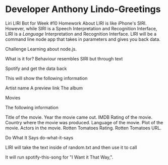 
<h1>Developer 
Anthony Lindo-Greetings</h1>

Liri
LIRI Bot for Week #10 Homework
About
LIRI is like iPhone's SIRI. However, while SIRI is a Speech Interpretation and Recognition Interface, LIRI is a _Language_ Interpretation and Recognition Interface. LIRI will be a command line node app that takes in parameters and gives you back data.

Challenge
Learning about node.js.

What is it for?
Behaviour resembles SIRI but through text

Spotify
<insert song title> and get the data back

This will show the following information 

Artist
name
A preview link
The album

Movies
<insert movie title>

The following information

Title of the movie.
Year the movie came out.
IMDB Rating of the movie.
Country where the movie was produced.
Language of the movie.
Plot of the movie.
Actors in the movie.
Rotten Tomatoes Rating.
Rotten Tomatoes URL.


Do What It Says
do-what-it-says

LIRI will take the text inside of random.txt and then use it to call

It will run spotify-this-song for "I Want it That Way,".
